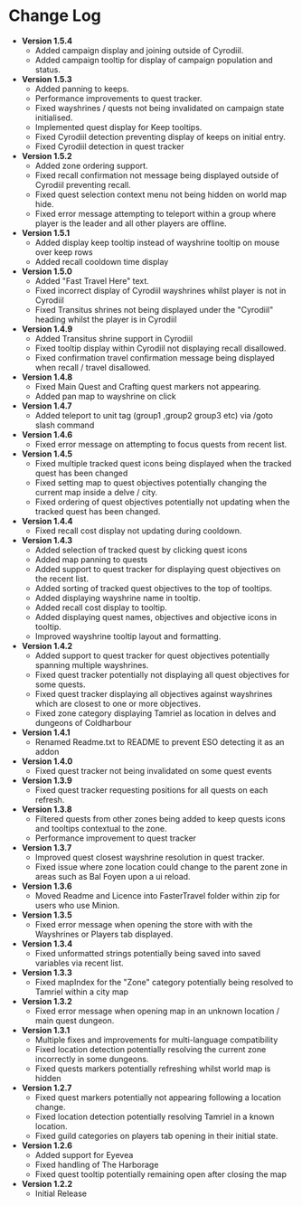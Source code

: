 Change Log
=============
* **Version 1.5.4**
  * Added campaign display and joining outside of Cyrodiil.
  * Added campaign tooltip for display of campaign population and status. 
* **Version 1.5.3**
  * Added panning to keeps.
  * Performance improvements to quest tracker.
  * Fixed wayshrines / quests not being invalidated on campaign state initialised.
  * Implemented quest display for Keep tooltips.
  * Fixed Cyrodiil detection preventing display of keeps on initial entry.
  * Fixed Cyrodiil detection in quest tracker
* **Version 1.5.2**
  * Added zone ordering support.
  * Fixed recall confirmation not message being displayed outside of Cyrodiil preventing recall.
  * Fixed quest selection context menu not being hidden on world map hide.
  * Fixed error message attempting to teleport within a group where player is the leader and all other players are offline.
* **Version 1.5.1**
  * Added display keep tooltip instead of wayshrine tooltip on mouse over keep rows 
  * Added recall cooldown time display 
* **Version 1.5.0**
  * Added "Fast Travel Here" text. 
  * Fixed incorrect display of Cyrodiil wayshrines whilst player is not in Cyrodiil
  * Fixed Transitus shrines not being displayed under the "Cyrodiil" heading whilst the player is in Cyrodiil
* **Version 1.4.9**
  * Added Transitus shrine support in Cyrodiil 
  * Fixed tooltip display within Cyrodiil not displaying recall disallowed. 
  * Fixed confirmation travel confirmation message being displayed when recall / travel disallowed.
* **Version 1.4.8**
  * Fixed Main Quest and Crafting quest markers not appearing.
  * Added pan map to wayshrine on click
* **Version 1.4.7**
  * Added teleport to unit tag (group1 ,group2 group3 etc) via /goto slash command 
* **Version 1.4.6**
  * Fixed error message on attempting to focus quests from recent list.
* **Version 1.4.5**
  * Fixed multiple tracked quest icons being displayed when the tracked quest has been changed
  * Fixed setting map to quest objectives potentially changing the current map inside a delve / city.
  * Fixed ordering of quest objectives potentially not updating when the tracked quest has been changed.
* **Version 1.4.4**
  * Fixed recall cost display not updating during cooldown.
* **Version 1.4.3**
  * Added selection of tracked quest by clicking quest icons
  * Added map panning to quests
  * Added support to quest tracker for displaying quest objectives on the recent list.
  * Added sorting of tracked quest objectives to the top of tooltips.
  * Added displaying wayshrine name in tooltip.
  * Added recall cost display to tooltip.
  * Added displaying quest names, objectives and objective icons in tooltip.
  * Improved wayshrine tooltip layout and formatting.
* **Version 1.4.2**
  * Added support to quest tracker for quest objectives potentially spanning multiple wayshrines.
  * Fixed quest tracker potentially not displaying all quest objectives for some quests.
  * Fixed quest tracker displaying all objectives against wayshrines which are closest to one or more objectives.
  * Fixed zone category displaying Tamriel as location in delves and dungeons of Coldharbour
* **Version 1.4.1**
  * Renamed Readme.txt to README to prevent ESO detecting it as an addon
* **Version 1.4.0**
  * Fixed quest tracker not being invalidated on some quest events
* **Version 1.3.9**
  * Fixed quest tracker requesting positions for all quests on each refresh.
* **Version 1.3.8**
  * Filtered quests from other zones being added to keep quests icons and tooltips contextual to the zone.
  * Performance improvement to quest tracker
* **Version 1.3.7**
  * Improved quest closest wayshrine resolution in quest tracker.
  * Fixed issue where zone location could change to the parent zone in areas such as Bal Foyen upon a ui reload.
* **Version 1.3.6**
  * Moved Readme and Licence into FasterTravel folder within zip for users who use Minion. 
* **Version 1.3.5**
  * Fixed error message when opening the store with with the Wayshrines or Players tab displayed.
* **Version 1.3.4**
  * Fixed unformatted strings potentially being saved into saved variables via recent list.
* **Version 1.3.3**
  * Fixed mapIndex for the "Zone" category potentially being resolved to Tamriel within a city map
* **Version 1.3.2**
  * Fixed error message when opening map in an unknown location / main quest dungeon.
* **Version 1.3.1**
  * Multiple fixes and improvements for multi-language compatibility
  * Fixed location detection potentially resolving the current zone incorrectly in some dungeons.
  * Fixed quests markers potentially refreshing whilst world map is hidden
* **Version 1.2.7**
  * Fixed quest markers potentially not appearing following a location change.
  * Fixed location detection potentially resolving Tamriel in a known location.
  * Fixed guild categories on players tab opening in their initial state.
* **Version 1.2.6**
  * Added support for Eyevea
  * Fixed handling of The Harborage
  * Fixed quest tooltip potentially remaining open after closing the map
* **Version 1.2.2**
  * Initial Release